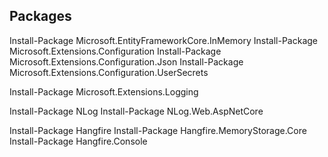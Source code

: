 ﻿
## Packages

Install-Package Microsoft.EntityFrameworkCore.InMemory
Install-Package Microsoft.Extensions.Configuration
Install-Package Microsoft.Extensions.Configuration.Json
Install-Package Microsoft.Extensions.Configuration.UserSecrets

Install-Package Microsoft.Extensions.Logging

Install-Package NLog
Install-Package NLog.Web.AspNetCore

Install-Package Hangfire
Install-Package Hangfire.MemoryStorage.Core
Install-Package Hangfire.Console